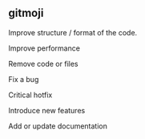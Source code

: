 ## gitmoji

Improve structure / format of the code.

Improve performance

Remove code or files

Fix a bug

Critical hotfix

Introduce new features

Add or update documentation

